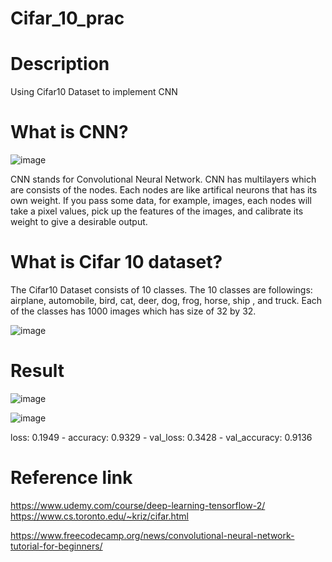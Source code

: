 # Cifar_10_prac

# Description

  Using Cifar10 Dataset to implement CNN
  
# What is CNN?
  
  ![image](https://user-images.githubusercontent.com/111392592/185273990-cb248445-49da-4fdd-90b3-ac97dea6ac52.png)

  CNN stands for Convolutional Neural Network. CNN has multilayers which are consists of the nodes. Each nodes are like artifical neurons that has its own weight. If you pass some data, for example, images, each nodes will take a pixel values, pick up the features of the images, and calibrate its weight to give a desirable output. 
  
# What is Cifar 10 dataset?

  The Cifar10 Dataset consists of 10 classes. The 10 classes are followings: airplane, automobile, bird, cat, deer, dog, frog, horse, ship , and truck. Each of the classes has 1000 images which has size of 32 by 32.
  
  
  ![image](https://user-images.githubusercontent.com/111392592/185275250-10b38df0-92da-45b8-9e2d-77a4e25111f8.png)

  
# Result

  ![image](https://user-images.githubusercontent.com/111392592/185273295-46cfd156-82fa-4bca-b700-b42cf0c5a317.png)

  
  ![image](https://user-images.githubusercontent.com/111392592/185273309-b8a60a55-b0e3-4738-bf8a-d7573dfcb025.png)
  
  loss: 0.1949 - accuracy: 0.9329 - val_loss: 0.3428 - val_accuracy: 0.9136

# Reference link

  https://www.udemy.com/course/deep-learning-tensorflow-2/
  https://www.cs.toronto.edu/~kriz/cifar.html

  https://www.freecodecamp.org/news/convolutional-neural-network-tutorial-for-beginners/
